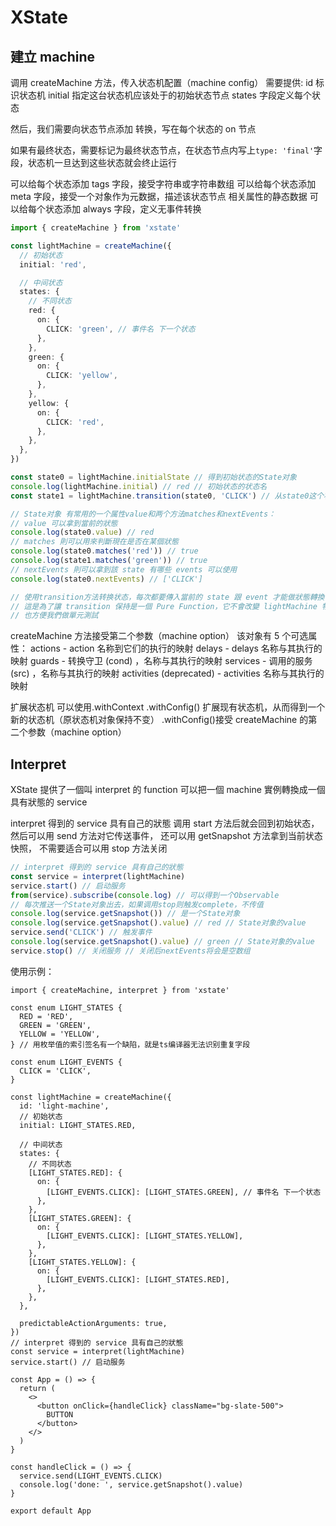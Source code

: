 # XState

## 建立 machine

调用 createMachine 方法，传入状态机配置（machine config）
需要提供:
id 标识状态机
initial 指定这台状态机应该处于的初始状态节点
states 字段定义每个状态

然后，我们需要向状态节点添加 转换，写在每个状态的 on 节点

如果有最终状态，需要标记为最终状态节点，在状态节点内写上`type: 'final'`字段，状态机一旦达到这些状态就会终止运行

可以给每个状态添加 tags 字段，接受字符串或字符串数组
可以给每个状态添加 meta 字段，接受一个对象作为元数据，描述该状态节点 相关属性的静态数据
可以给每个状态添加 always 字段，定义无事件转换

```ts
import { createMachine } from 'xstate'

const lightMachine = createMachine({
  // 初始状态
  initial: 'red',

  // 中间状态
  states: {
    // 不同状态
    red: {
      on: {
        CLICK: 'green', // 事件名 下一个状态
      },
    },
    green: {
      on: {
        CLICK: 'yellow',
      },
    },
    yellow: {
      on: {
        CLICK: 'red',
      },
    },
  },
})

const state0 = lightMachine.initialState // 得到初始状态的State对象
console.log(lightMachine.initial) // red // 初始状态的状态名
const state1 = lightMachine.transition(state0, 'CLICK') // 从state0这个状态通过CLICK事件进入的新的状态的State对象

// State对象 有常用的一个属性value和两个方法matches和nextEvents：
// value 可以拿到當前的狀態
console.log(state0.value) // red
// matches 則可以用來判斷現在是否在某個狀態
console.log(state0.matches('red')) // true
console.log(state1.matches('green')) // true
// nextEvents 則可以拿到該 state 有哪些 events 可以使用
console.log(state0.nextEvents) // ['CLICK']

// 使用transition方法转换状态，每次都要傳入當前的 state 跟 event 才能做狀態轉換，
// 這是為了讓 transition 保持是一個 Pure Function，它不會改變 lightMachine 物件的狀態，
// 也方便我們做單元測試
```

createMachine 方法接受第二个参数（machine option）
该对象有 5 个可选属性：
actions - action 名称到它们的执行的映射
delays - delays 名称与其执行的映射
guards - 转换守卫 (cond) ，名称与其执行的映射
services - 调用的服务 (src) ，名称与其执行的映射
activities (deprecated) - activities 名称与其执行的映射

扩展状态机
可以使用.withContext .withConfig() 扩展现有状态机，从而得到一个新的状态机（原状态机对象保持不变）
.withConfig()接受 createMachine 的第二个参数（machine option）

## Interpret

XState 提供了一個叫 interpret 的 function 可以把一個 machine 實例轉換成一個具有狀態的 service

interpret 得到的 service 具有自己的狀態
调用 start 方法后就会回到初始状态，
然后可以用 send 方法对它传送事件，
还可以用 getSnapshot 方法拿到当前状态快照，
不需要适合可以用 stop 方法关闭

```ts
// interpret 得到的 service 具有自己的狀態
const service = interpret(lightMachine)
service.start() // 启动服务
from(service).subscribe(console.log) // 可以得到一个Observable
// 每次推送一个State对象出去，如果调用stop则触发complete，不传值
console.log(service.getSnapshot()) // 是一个State对象
console.log(service.getSnapshot().value) // red // State对象的value
service.send('CLICK') // 触发事件
console.log(service.getSnapshot().value) // green // State对象的value
service.stop() // 关闭服务 // 关闭后nextEvents将会是空数组
```

使用示例：

```tsx
import { createMachine, interpret } from 'xstate'

const enum LIGHT_STATES {
  RED = 'RED',
  GREEN = 'GREEN',
  YELLOW = 'YELLOW',
} // 用枚举值的索引签名有一个缺陷，就是ts编译器无法识别重复字段

const enum LIGHT_EVENTS {
  CLICK = 'CLICK',
}

const lightMachine = createMachine({
  id: 'light-machine',
  // 初始状态
  initial: LIGHT_STATES.RED,

  // 中间状态
  states: {
    // 不同状态
    [LIGHT_STATES.RED]: {
      on: {
        [LIGHT_EVENTS.CLICK]: [LIGHT_STATES.GREEN], // 事件名 下一个状态
      },
    },
    [LIGHT_STATES.GREEN]: {
      on: {
        [LIGHT_EVENTS.CLICK]: [LIGHT_STATES.YELLOW],
      },
    },
    [LIGHT_STATES.YELLOW]: {
      on: {
        [LIGHT_EVENTS.CLICK]: [LIGHT_STATES.RED],
      },
    },
  },

  predictableActionArguments: true,
})
// interpret 得到的 service 具有自己的狀態
const service = interpret(lightMachine)
service.start() // 启动服务

const App = () => {
  return (
    <>
      <button onClick={handleClick} className="bg-slate-500">
        BUTTON
      </button>
    </>
  )
}

const handleClick = () => {
  service.send(LIGHT_EVENTS.CLICK)
  console.log('done: ', service.getSnapshot().value)
}

export default App
```
